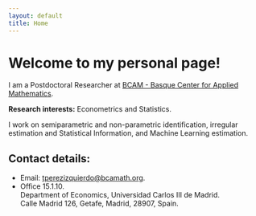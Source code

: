 ```yaml
---
layout: default
title: Home
---
```


# Welcome to my personal page!
I am a Postdoctoral Researcher at [BCAM - Basque Center for Applied Mathematics](http://www.bcamath.org/).

**Research interests:** Econometrics and Statistics. 

I work on semiparametric and non-parametric identification, irregular estimation and Statistical Information, and Machine Learning estimation.

## Contact details:
* Email: tperezizquierdo@bcamath.org.
* Office 15.1.10.   
  Department of Economics, Universidad Carlos III de Madrid.   
  Calle Madrid 126, Getafe, Madrid, 28907, Spain.
